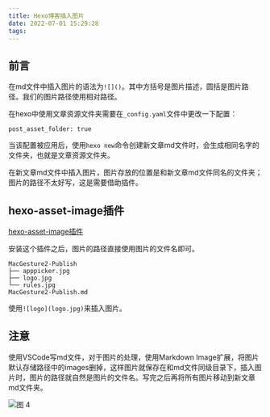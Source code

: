 ```yaml
---
title: Hexo博客插入图片
date: 2022-07-01 15:29:28
tags:
---
```

## 前言
在md文件中插入图片的语法为`![]()`。其中方括号是图片描述，圆括是图片路径。我们的图片路径使用相对路径。

在hexo中使用文章资源文件夹需要在`_config.yaml`文件中更改一下配置：
```
post_asset_folder: true
```
当该配置被应用后，使用`hexo new`命令创建新文章md文件时，会生成相同名字的文件夹，也就是文章资源文件夹。

在新文章md文件中插入图片，图片存放的位置是和新文章md文件同名的文件夹；图片的路径不太好写，这是需要借助插件。

## hexo-asset-image插件
[hexo-asset-image插件](https://github.com/xcodebuild/hexo-asset-image)

安装这个插件之后，图片的路径直接使用图片的文件名即可。
```
MacGesture2-Publish
├── apppicker.jpg
├── logo.jpg
└── rules.jpg
MacGesture2-Publish.md
```
使用`![logo](logo.jpg)`来插入图片。

## 注意
使用VSCode写md文件，对于图片的处理，使用Markdown Image扩展，将图片默认存储路径中的images删掉，这样图片就保存在和md文件同级目录下，插入图片时，图片的路径就自然是图片的文件名。写完之后再将所有图片移动到新文章md文件夹。

![图 4](1656665519577.jpg)  


